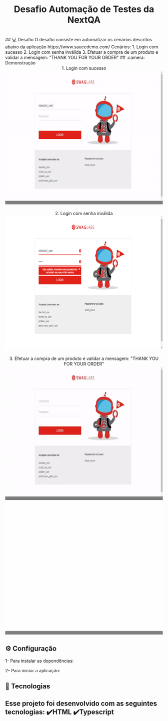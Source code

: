 <h1 align="center">
   Desafio Automação de Testes da NextQA
</h1>
<br>
## 💻 Desafio
O desafio consiste em automatizar os cenários descritos abaixo da aplicação https://www.saucedemo.com/ 
Cenários:
1. Login com sucesso
2. Login com senha inválida
3. Efetuar a compra de um produto e validar a mensagem: "THANK YOU FOR YOUR ORDER"
## :camera: Demonstração
<div align="center" >
  1. Login com sucesso
   <br>
  <img src="./login.gif" alt="demo-web" height="425">
</div>
<br>
<div align="center" >
  2. Login com senha inválida
   <br>
  <img src="./test-results/tests-invalid-password-senha-incorreta-chromium/test-finished-1.png" alt="demo-web" height="425">
</div>
<div align="center" >
   <br>
   3. Efetuar a compra de um produto e validar a mensagem: "THANK YOU FOR YOUR ORDER"
  <img src="./teste.gif" alt="demo-web" height="425">
  <img src="./order.gif" alt="demo-web" height="425">
</div>

## ⚙ Configuração
1- Para instalar as dependências:
> 
2- Para iniciar a aplicação:
> 
## :rocket: Tecnologias
Esse projeto foi desenvolvido com as seguintes tecnologias:
✔️HTML
✔️Typescript
---
